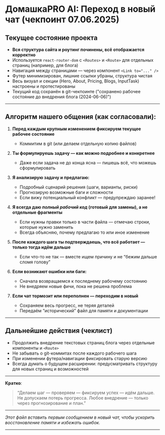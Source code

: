 # ДомашкаPRO AI: Переход в новый чат (чекпоинт 07.06.2025)

## Текущее состояние проекта
- **Вся структура сайта и роутинг починены, всё отображается корректно**
- Используется `react-router-dom` с `<Routes>` и `<Route>` для отдельных страниц (например, для блога)
- Навигация между страницами — через компонент `<Link to="..." />`
- Футер минимизирован, лишние ссылки убраны, структура чистая
- Весь визуал и секции (Hero, About, Pricing, Blogs, InputTask) настроены и протестированы
- Текущий код сохранён в git-чекпоинте ("сохранено рабочее состояние до внедрения блога (2024-06-06)")

---

## Алгоритм нашего общения (как согласовали):

1. **Перед каждым крупным изменением фиксируем текущее рабочее состояние**
   - Коммитим в git (или делаем отдельную копию файлов)

2. **Ты формулируешь задачу — как можно подробнее и конкретнее**
   - Даже если задача не до конца ясна — пишешь всё, что можешь сформулировать

3. **Я анализирую задачу и предлагаю:**
   - Подробный сценарий решения (шаги, варианты, риски)
   - Прогнозирую возможные баги и сложности
   - Если вижу потенциальный конфликт — предупреждаю заранее!

4. **Я всегда даю _полный рабочий код_ (готовый для замены), а не отдельные фрагменты**
   - Если нужны правки только в части файла — отмечаю строки, которые нужно заменить
   - Всегда объясняю, почему предлагаю то или иное изменение

5. **После каждого шага ты подтверждаешь, что всё работает — только тогда идём дальше**
   - Если что-то не так — вместе ищем причину и не “бежим дальше сломя голову”

6. **Если возникают ошибки или баги:**
   - Сначала возвращаемся к последнему рабочему состоянию
   - Не внедряем новые фичи, пока не решена проблема

7. **Если чат тормозит или переполнен — переходим в новый**
   - Сохраняем весь прогресс, не теряя деталей
   - Передаём “исторический” файл для памяти и документации

---

## Дальнейшие действия (чеклист)

- Продолжить внедрение текстовых страниц блога через отдельные компоненты и `<Route>`
- Не забывать о git-коммитах после каждого рабочего шага
- При изменении футера/навигации фиксировать старую версию
- Всегда думать о будущем расширении: предусматривать структуру для новых страниц и возможностей

---

**Кратко**:  
> “Делаем шаг — проверяем — фиксируем успех — идём дальше. Не допускаем потерь прогресса. Любое внедрение — только через прогнозирование и план.”

---

_Этот файл вставить первым сообщением в новый чат, чтобы ускорить восстановление памяти и избежать ошибок._

---

